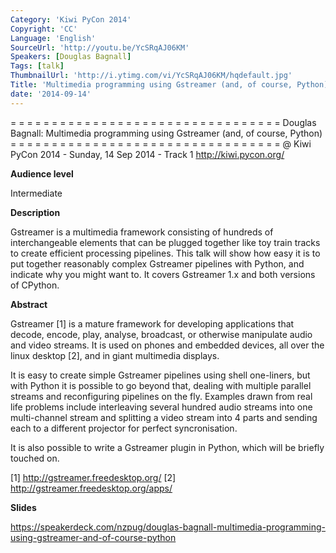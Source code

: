 ```yaml
---
Category: 'Kiwi PyCon 2014'
Copyright: 'CC'
Language: 'English'
SourceUrl: 'http://youtu.be/YcSRqAJ06KM'
Speakers: [Douglas Bagnall]
Tags: [talk]
ThumbnailUrl: 'http://i.ytimg.com/vi/YcSRqAJ06KM/hqdefault.jpg'
Title: 'Multimedia programming using Gstreamer (and, of course, Python)'
date: '2014-09-14'
---
```

= = = = = = = = = = = = = = = = = = = = = = = = = = = = = = = = = 
Douglas Bagnall:
Multimedia programming using Gstreamer (and, of course, Python)
= = = = = = = = = = = = = = = = = = = = = = = = = = = = = = = = = 
@ Kiwi PyCon 2014 - Sunday, 14 Sep 2014 - Track 1
http://kiwi.pycon.org/

**Audience level**

Intermediate

**Description**

Gstreamer is a multimedia framework consisting of hundreds of interchangeable elements that can be plugged together like toy train tracks to create efficient processing pipelines. This talk will show how easy it is to put together reasonably complex Gstreamer pipelines with Python, and indicate why you might want to. It covers Gstreamer 1.x and both versions of CPython.

**Abstract**

Gstreamer [1] is a mature framework for developing applications that decode, encode, play, analyse, broadcast, or otherwise manipulate audio and video streams. It is used on phones and embedded devices, all over the linux desktop [2], and in giant multimedia displays.

It is easy to create simple Gstreamer pipelines using shell one-liners, but with Python it is possible to go beyond that, dealing with multiple parallel streams and reconfiguring pipelines on the fly. Examples drawn from real life problems include interleaving several hundred audio streams into one multi-channel stream and splitting a video stream into 4 parts and sending each to a different projector for perfect syncronisation.

It is also possible to write a Gstreamer plugin in Python, which will be briefly touched on.

[1] http://gstreamer.freedesktop.org/
[2] http://gstreamer.freedesktop.org/apps/

**Slides**

https://speakerdeck.com/nzpug/douglas-bagnall-multimedia-programming-using-gstreamer-and-of-course-python